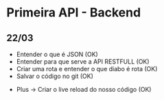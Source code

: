 # Primeira API - Backend
## 22/03 
- Entender o que é JSON (OK)
- Entender para que serve a API RESTFULL (OK)
- Criar uma rota e entender o que diabo é rota (OK)
- Salvar o código no git (OK)

* Plus -> Criar o live reload do nosso código (OK)